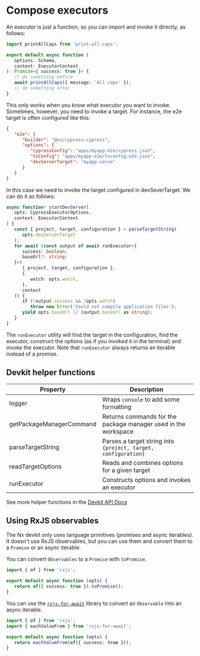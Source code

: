 # Compose executors

An executor is just a function, so you can import and invoke it directly, as follows:

```typescript
import printAllCaps from 'print-all-caps';

export default async function (
   options: Schema,
   context: ExecutorContext
): Promise<{ success: true }> {
   // do something before
   await printAllCaps({ message: 'All caps' });
   // do something after
}
```

This only works when you know what executor you want to invoke. Sometimes, however, you need to invoke a target. For instance, the e2e target is often configured like this:

```json {% fileName="project.json" %}
{
   "e2e": {
      "builder": "@nx/cypress:cypress",
      "options": {
         "cypressConfig": "apps/myapp-e2e/cypress.json",
         "tsConfig": "apps/myapp-e2e/tsconfig.e2e.json",
         "devServerTarget": "myapp:serve"
      }
   }
}
```

In this case we need to invoke the target configured in devSeverTarget. We can do it as follows:

```typescript
async function* startDevServer(
   opts: CypressExecutorOptions,
   context: ExecutorContext
) {
   const { project, target, configuration } = parseTargetString(
      opts.devServerTarget
   );
   for await (const output of await runExecutor<{
      success: boolean;
      baseUrl?: string;
   }>(
      { project, target, configuration },
      {
         watch: opts.watch,
      },
      context
   )) {
      if (!output.success && !opts.watch)
         throw new Error('Could not compile application files');
      yield opts.baseUrl || (output.baseUrl as string);
   }
}
```

The `runExecutor` utility will find the target in the configuration, find the executor, construct the options (as if you invoked it in the terminal) and invoke the executor. Note that `runExecutor` always returns an iterable instead of a promise.

## Devkit helper functions

| Property                 | Description                                                    |
| ------------------------ | -------------------------------------------------------------- |
| logger                   | Wraps `console` to add some formatting                         |
| getPackageManagerCommand | Returns commands for the package manager used in the workspace |
| parseTargetString        | Parses a target string into `{project, target, configuration}` |
| readTargetOptions        | Reads and combines options for a given target                  |
| runExecutor              | Constructs options and invokes an executor                     |

See more helper functions in the [Devkit API Docs](/nx-api/devkit/documents/nx_devkit#functions)

## Using RxJS observables

The Nx devkit only uses language primitives (promises and async iterables). It doesn't use RxJS observables, but you can use them and convert them to a `Promise` or an async iterable.

You can convert `Observables` to a `Promise` with `toPromise`.

```typescript
import { of } from 'rxjs';

export default async function (opts) {
   return of({ success: true }).toPromise();
}
```

You can use the [`rxjs-for-await`](https://www.npmjs.com/package/rxjs-for-await) library to convert an `Observable` into an async iterable.

```typescript
import { of } from 'rxjs';
import { eachValueFrom } from 'rxjs-for-await';

export default async function (opts) {
   return eachValueFrom(of({ success: true }));
}
```
